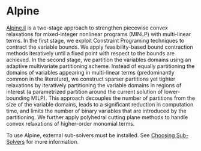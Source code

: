 # Alpine

[Alpine.jl](https://github.com/lanl-ansi/Alpine) is a two-stage approach to strengthen piecewise convex relaxations for mixed-integer nonlinear programs (MINLP) with multi-linear terms. In the first stage, we exploit Constraint Programing techniques to contract the variable bounds. We apply feasibility-based bound contraction methods iteratively until a fixed point with respect to the bounds are achieved. In the second stage, we partition the variables domains using an adaptive multivariate partitioning scheme. Instead of equally partitioning the domains of variables appearing in multi-linear terms (predominantly common in the literature), we construct sparser partitions yet tighter relaxations by iteratively partitioning the variable domains in regions of interest (a parametrized partition around the current solution of lower-bounding MILP). This approach decouples the number of partitions from the size of the variable domains, leads to a significant reduction in computation time, and limits the number of binary variables that are introduced by the partitioning. We further apply polyhedral cutting plane methods to handle convex relaxations of higher-order monomial terms.

To use Alpine, external sub-solvers must be installed. See [Choosing Sub-Solvers](@ref) for more information.
